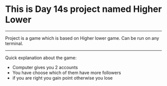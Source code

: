 # This is Day 14s project named Higher Lower
***

Project is a game which is based on Higher lower game. Can be run on any terminal.

***

Quick explanation about the game:
- Computer gives you 2 accounts
- You have choose which of them have more followers
- if you are right you gain point otherwise you lose